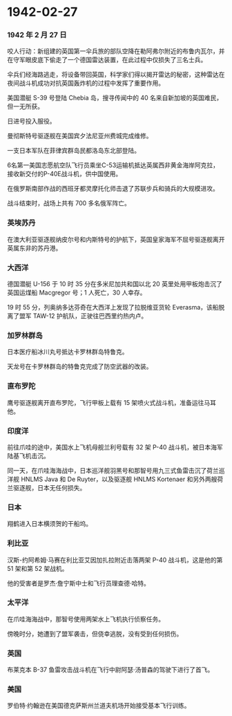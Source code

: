 # 1942-02-27

### 1942 年 2 月 27 日

咬人行动：新组建的英国第一伞兵旅的部队空降在勒阿弗尔附近的布鲁内瓦尔，并在守军眼皮底下偷走了一个德国雷达装置，在此过程中仅损失了三名士兵。

伞兵们经海路逃走，将设备带回英国，科学家们得以揭开雷达的秘密，这种雷达在夜间战斗机成功对抗英国轰炸机的过程中发挥了重要作用。

美国潜艇 S-39 号登陆 Chebia 岛，搜寻传闻中的 40
名来自新加坡的英国难民，但一无所获。

日进号投入服役。

曼彻斯特号驱逐舰在美国宾夕法尼亚州费城完成维修。

一支日本军队在菲律宾群岛民都洛岛东北部登陆。

6名第一美国志愿航空队飞行员乘坐C-53运输机抵达英属西非黄金海岸阿克拉，接收新交付的P-40E战斗机，供中国使用。

在俄罗斯南部作战的西班牙都灵摩托化师击退了苏联步兵和骑兵的大规模进攻。

战斗结束时，战场上共有 700 多名俄军阵亡。

### 英埃苏丹

在澳大利亚驱逐舰纳皮尔号和内斯特号的护航下，英国皇家海军不屈号驱逐舰离开英属东非的苏丹港。

### 大西洋

德国潜艇 U-156 于 10 时 35 分在多米尼加共和国以北 20
英里处用甲板炮击沉了英国运煤船 Macgregor 号；1 人死亡，30 人幸存。

19 时 55 分，列奥纳多达芬奇在大西洋上发现了拉脱维亚货轮
Everasma，该船脱离了盟军 TAW-12 护航队，正驶往巴西里约热内卢。

### 加罗林群岛

日本医疗船冰川丸号抵达卡罗林群岛特鲁克。

天龙号在卡罗林群岛的特鲁克完成了防空武器的改装。

### 直布罗陀

鹰号驱逐舰离开直布罗陀，飞行甲板上载有 15
架喷火式战斗机，准备运往马耳他。

### 印度洋

前往爪哇的途中，美国水上飞机母舰兰利号载有 32 架 P-40
战斗机，被日本海军陆基飞机击沉。

同一天，在爪哇海海战中，日本巡洋舰羽黑号和那智号用九三式鱼雷击沉了荷兰巡洋舰
HNLMS Java 和 De Ruyter，以及驱逐舰 HNLMS Kortenaer
和另外两艘荷兰驱逐舰，日本无任何损失。

### 日本

翔鹤进入日本横须贺的干船坞。

### 利比亚

汉斯-约阿希姆·马赛在利比亚艾因加扎拉附近击落两架 P-40 战斗机，这是他的第
51 架和第 52 架战机。

他的受害者是罗杰·詹宁斯中士和飞行员理查德·哈特。

### 太平洋

在爪哇海海战中，那智号使用两架水上飞机执行侦察任务。

傍晚时分，她遭到了盟军袭击，但侥幸逃脱，没有受到任何损伤。

### 英国

布莱克本 B-37 鱼雷攻击战斗机在飞行中尉阿瑟·汤普森的驾驶下进行了首飞。

### 美国

罗伯特·约翰逊在美国德克萨斯州兰道夫机场开始接受基本飞行训练。